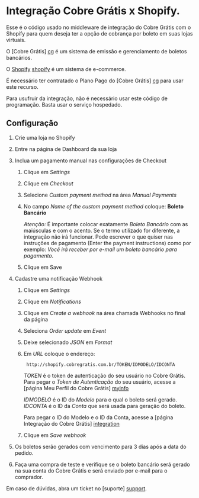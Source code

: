 # Integração Cobre Grátis x Shopify.

Esse é o código usado no middleware de integração do Cobre Grátis com o Shopify para quem deseja ter a opção de cobrança por boleto em suas lojas virtuais.

O [Cobre Grátis] [cg] é um sistema de emissão e gerenciamento de boletos bancários.

O [Shopify] [shopify] é um sistema de e-commerce.

É necessário ter contratado o Plano Pago do [Cobre Grátis] [cg] para usar este recurso.

Para usufruir da integração, não é necessário usar este código de programação. Basta usar o serviço hospedado.

## Configuração

1. Crie uma loja no Shopify

1. Entre na página de Dashboard da sua loja

1. Inclua um pagamento manual nas configurações de Checkout

	1. Clique em *Settings*

	1. Clique em *Checkout*

	1. Selecione *Custom payment method* na área *Manual Payments*

	1. No campo *Name of the custom payment method* coloque: **Boleto Bancário**

		*Atenção:* É importante colocar exatamente *Boleto Bancário* com as maiúsculas e com o acento.
		Se o termo utilizado for diferente, a integração não irá funcionar.
		Pode escrever o que quiser nas instruções de pagamento (Enter the payment instructions) como por exemplo:
		*Você irá receber por e-mail um boleto bancário para pagamento.*

	1. Clique em Save

1. Cadastre uma notificação Webhook

	1. Clique em *Settings*

	1. Clique em *Notifications*

	1. Clique em *Create a webhook* na área chamada Webhooks no final da página

	1. Seleciona *Order update* em *Event*

	1. Deixe selecionado *JSON* em *Format*

	1. Em *URL* coloque o endereço:

			http://shopify.cobregratis.com.br/TOKEN/IDMODELO/IDCONTA

		*TOKEN* é o token de autenticação do seu usuário no Cobre Grátis.
		Para pegar o *Token de Autenticação* do seu usuário, acesse a [página Meu Perfil do Cobre Grátis] [myinfo]

		*IDMODELO* é o ID do *Modelo* para o qual o boleto será gerado.
		*IDCONTA* é o ID da *Conta* que será usada para geração do boleto.

		Para pegar o ID do Modelo e o ID da Conta, acesse a [página Integração do Cobre Grátis] [integration]

	1. Clique em *Save webhook*

1. Os boletos serão gerados com vencimento para 3 dias após a data do pedido.

1. Faça uma compra de teste e verifique se o boleto bancário será gerado na sua conta do Cobre Grátis e será enviado por e-mail para o comprador.

Em caso de dúvidas, abra um ticket no [suporte] [support].

  [cg]: http://cobregratis.com.br
  [shopify]: http://pt.shopify.com/?ref=cobregratis
  [integration]: https://app.cobregratis.com.br/integration
  [myinfo]: https://app.cobregratis.com.br/myinfo
  [support]: http://suporte.cobregratis.com.br